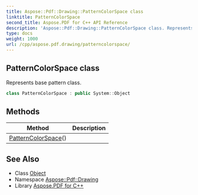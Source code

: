 ```yaml
---
title: Aspose::Pdf::Drawing::PatternColorSpace class
linktitle: PatternColorSpace
second_title: Aspose.PDF for C++ API Reference
description: 'Aspose::Pdf::Drawing::PatternColorSpace class. Represents base pattern class in C++.'
type: docs
weight: 1000
url: /cpp/aspose.pdf.drawing/patterncolorspace/
---
```

## PatternColorSpace class


Represents base pattern class.

```cpp
class PatternColorSpace : public System::Object
```

## Methods

| Method | Description |
| --- | --- |
| [PatternColorSpace](./patterncolorspace/)() |  |
## See Also

* Class [Object](../../system/object/)
* Namespace [Aspose::Pdf::Drawing](../)
* Library [Aspose.PDF for C++](../../)
